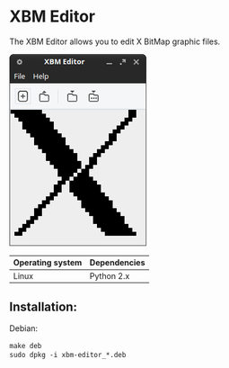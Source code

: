 # XBM Editor

The XBM Editor allows you to edit X BitMap graphic files.

!["Screenshot of the XBM Editor"](https://github.com/ikem-krueger/xbm-editor/blob/master/Screenshot.png)

| Operating system | Dependencies         |
| ---------------- | :------------------- |
| Linux            | Python 2.x           |

## Installation:

Debian:

```
make deb
sudo dpkg -i xbm-editor_*.deb
```
